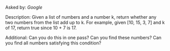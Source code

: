 Asked by: *Google*

Description: Given a list of numbers and a number k, return whether any two numbers from the list add up to k.
For example, given [10, 15, 3, 7] and k of 17, return true since 10 + 7 is 17.

Additional: Can you do this in one pass? Can you find these numbers? Can you find all numbers satisfying this condition? 

